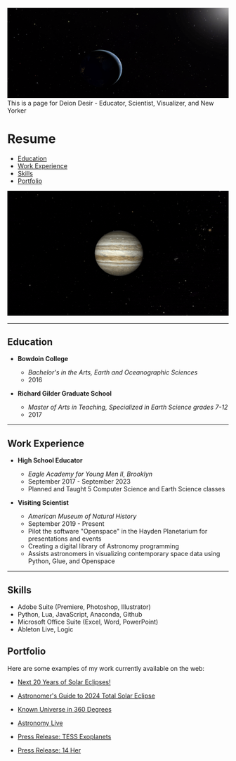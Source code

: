 ![Earth and Sun](assets/img/thinbanner.png)
This is a page for Deion Desir - Educator, Scientist, Visualizer, and New Yorker

# Resume
- [Education](#education)
- [Work Experience](#work-experience)
- [Skills](#skills)
- [Portfolio](#portfolio)

![Jupiter](assets/img/JupiterEclipse.gif)

---

## Education

- **Bowdoin College**
  - *Bachelor's in the Arts, Earth and Oceanographic Sciences*
  - 2016

- **Richard Gilder Graduate School**
  - *Master of Arts in Teaching, Specialized in Earth Science grades 7-12*
  - 2017

---

## Work Experience

- **High School Educator**
  - *Eagle Academy for Young Men II, Brooklyn*
  - September 2017 - September 2023
  - Planned and Taught 5 Computer Science and Earth Science classes

- **Visiting Scientist**
  - *American Museum of Natural History*
  - September 2019 - Present
  - Pilot the software "Openspace" in the Hayden Planetarium for presentations and events
  - Creating a digital library of Astronomy programming
  - Assists astronomers in visualizing contemporary space data using Python, Glue, and Openspace

---

## Skills

- Adobe Suite (Premiere, Photoshop, Illustrator)
- Python, Lua, JavaScript, Anaconda, Github
- Microsoft Office Suite (Excel, Word, PowerPoint)
- Ableton Live, Logic


## Portfolio 

Here are some examples of my work currently available on the web:

- [Next 20 Years of Solar Eclipses!](https://youtu.be/MySb6YbM-cY?si=D4dxCCJ4_i5FD1Qw)


- [Astronomer's Guide to 2024 Total Solar Eclipse](https://www.youtube.com/watch?v=_9GA0PjOSbI)


- [Known Universe in 360 Degrees](https://www.youtube.com/watch?v=N79TowJOHHE)
 

- [Astronomy Live](https://www.youtube.com/watch?v=4b61xxeAa4U)
  

- [Press Release: TESS Exoplanets](https://www.youtube.com/watch?v=GL0SJTFWejA)
  

- [Press Release: 14 Her](https://www.youtube.com/watch?v=6m0Rfs2hnkA)
  
